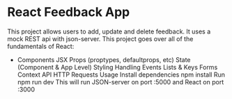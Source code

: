 # React Feedback App
This project allows users to add, update and delete feedback. It uses a mock REST api with json-server.
This project goes over all of the fundamentals of React:

* Components
JSX
Props (proptypes, defaultprops, etc)
State (Component & App Level)
Styling
Handling Events
Lists & Keys
Forms
Context API
HTTP Requests
Usage
Install dependencies
npm install
Run
npm run dev
This will run JSON-server on port :5000 and React on port :3000

